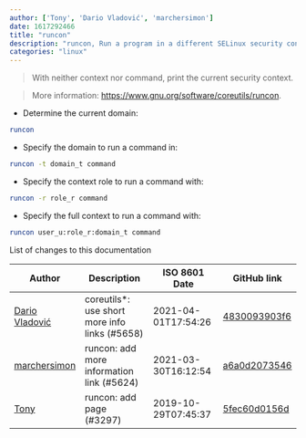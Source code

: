 ```yaml
---
author: ['Tony', 'Dario Vladović', 'marchersimon']
date: 1617292466
title: "runcon"
description: "runcon, Run a program in a different SELinux security context."
categories: "linux"
---
```

> With neither context nor command, print the current security context.

> More information: <https://www.gnu.org/software/coreutils/runcon>.

- Determine the current domain:

```bash
runcon
```

- Specify the domain to run a command in:

```bash
runcon -t domain_t command
```

- Specify the context role to run a command with:

```bash
runcon -r role_r command
```

- Specify the full context to run a command with:

```bash
runcon user_u:role_r:domain_t command
```
List of changes to this documentation


Author | Description | ISO 8601 Date | GitHub link
------|-----|-----|-----
[Dario Vladović](mailto:d.vladimyr@gmail.com) | coreutils*: use short more info links (#5658) | 2021-04-01T17:54:26 | [4830093903f6](https://github.com/tldr-pages/tldr/commit/4830093903f66ccf3ebbc2ecf477286e45edac59)
[marchersimon](mailto:50295997+marchersimon@users.noreply.github.com) | runcon: add more information link (#5624) | 2021-03-30T16:12:54 | [a6a0d2073546](https://github.com/tldr-pages/tldr/commit/a6a0d2073546cb3f3a5a6a7a43da502737e1f92b)
[Tony](mailto:43508092+tonytheleg@users.noreply.github.com) | runcon: add page (#3297) | 2019-10-29T07:45:37 | [5fec60d0156d](https://github.com/tldr-pages/tldr/commit/5fec60d0156dfe58aa92564d21e9adc07f76503a)

